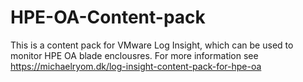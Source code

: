 # HPE-OA-Content-pack
This is a content pack for VMware Log Insight, which can be used to monitor HPE OA blade enclousres.
For more information see https://michaelryom.dk/log-insight-content-pack-for-hpe-oa
